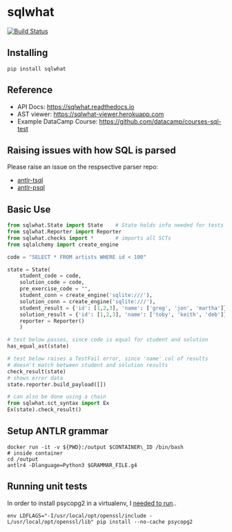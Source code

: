 # sqlwhat

[![Build Status](https://travis-ci.org/datacamp/sqlwhat.svg?branch=master)](https://travis-ci.org/datacamp/sqlwhat)

Installing
----------

`pip install sqlwhat`

Reference
---------

* API Docs: https://sqlwhat.readthedocs.io
* AST viewer: https://sqlwhat-viewer.herokuapp.com
* Example DataCamp Course: https://github.com/datacamp/courses-sql-test

Raising issues with how SQL is parsed
-------------------------------------

Please raise an issue on the respsective parser repo:

* [antlr-tsql](https://github.com/datacamp/antlr-tsql)
* [antlr-psql](https://github.com/datacamp/antlr-plsql)

Basic Use
---------

```python
from sqlwhat.State import State    # State holds info needed for tests
from sqlwhat.Reporter import Reporter
from sqlwhat.checks import *       # imports all SCTs
from sqlalchemy import create_engine

code = "SELECT * FROM artists WHERE id < 100"

state = State(
    student_code = code,
    solution_code = code,
    pre_exercise_code = "",
    student_conn = create_engine('sqlite:///'),
    solution_conn = create_engine('sqlite:///'),
    student_result = {'id': [1,2,3], 'name': ['greg', 'jon', 'martha']},
    solution_result = {'id': [1,2,3], 'name': ['toby', 'keith', 'deb']},
    reporter = Reporter()
    )

# test below passes, since code is equal for student and solution
has_equal_ast(state)

# test below raises a TestFail error, since 'name' col of results
# doesn't match between student and solution results
check_result(state)
# shows error data
state.reporter.build_payload([])

# can also be done using a chain
from sqlwhat.sct_syntax import Ex
Ex(state).check_result()
```

Setup ANTLR grammar
-------------------

```
docker run -it -v ${PWD}:/output $CONTAINER\_ID /bin/bash
# inside container
cd /output
antlr4 -Dlanguage=Python3 $GRAMMAR_FILE.g4
```

Running unit tests
------------------

In order to install psycopg2 in a virtualenv, I [needed to run](http://stackoverflow.com/a/39244687/1144523)..

```
env LDFLAGS="-I/usr/local/opt/openssl/include -L/usr/local/opt/openssl/lib" pip install --no-cache psycopg2
```
